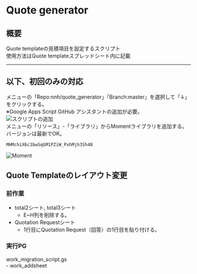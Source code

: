 # Quote generator
## 概要
Quote templateの見積項目を設定するスクリプト  
使用方法はQuote templateスプレッドシート内に記載  
- - -
## 以下、初回のみの対応
メニューの「Repo:nnh/quote_generator」「Branch:master」を選択して「↓」をクリックする。  
※Google Apps Script GitHub アシスタントの追加が必要。  
![スクリプトの追加](https://user-images.githubusercontent.com/24307469/62115229-0ad46700-b2f3-11e9-820b-eec3edb91cc3.png)  
メニューの「リソース」-「ライブラリ」からMomentライブラリを追加する。  
バージョンは最新でOK。  

```Library key:
MHMchiX6c1bwSqGM1PZiW_PxhMjh3Sh48  
```

![Moment](https://user-images.githubusercontent.com/24307469/62115717-d90fd000-b2f3-11e9-9ec0-72c61f28af09.png)  
## Quote Templateのレイアウト変更
### 前作業
- total2シート, total3シート
    - E~H列を削除する。
- Quotation Requestシート
    - 1行目にQuotation Request（回答）の1行目を貼り付ける。
    
### 実行PG
work_migration_script.gs  
    - work_addsheet  
